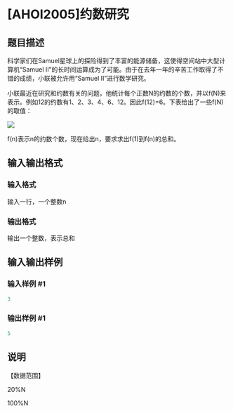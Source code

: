# [AHOI2005]约数研究

## 题目描述

科学家们在Samuel星球上的探险得到了丰富的能源储备，这使得空间站中大型计算机“Samuel II”的长时间运算成为了可能。由于在去年一年的辛苦工作取得了不错的成绩，小联被允许用“Samuel II”进行数学研究。

小联最近在研究和约数有关的问题，他统计每个正数N的约数的个数，并以f(N)来表示。例如12的约数有1、2、3、4、6、12。因此f(12)=6。下表给出了一些f(N)的取值：

![](https://cdn.luogu.com.cn/upload/pic/1645.png)

f(n)表示n的约数个数，现在给出n，要求求出f(1)到f(n)的总和。

## 输入输出格式

### 输入格式

输入一行，一个整数n

### 输出格式

输出一个整数，表示总和

## 输入输出样例

### 输入样例 #1

```cpp
3

```
### 输出样例 #1

```cpp
5

```
## 说明

【数据范围】

20%N

100%N

